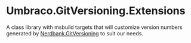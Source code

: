 # Umbraco.GitVersioning.Extensions

A class library with msbuild targets that will customize version numbers generated by
[Nerdbank.GitVersioning](https://github.com/dotnet/Nerdbank.GitVersioning) to suit our needs.
